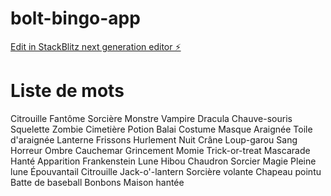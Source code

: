 # bolt-bingo-app

[Edit in StackBlitz next generation editor ⚡️](https://stackblitz.com/~/github.com/Potowai/bolt-bingo-app)

# Liste de mots 

Citrouille
Fantôme
Sorcière
Monstre
Vampire
Dracula
Chauve-souris
Squelette
Zombie
Cimetière
Potion
Balai
Costume
Masque
Araignée
Toile d'araignée
Lanterne
Frissons
Hurlement
Nuit
Crâne
Loup-garou
Sang
Horreur
Ombre
Cauchemar
Grincement
Momie
Trick-or-treat
Mascarade
Hanté
Apparition
Frankenstein
Lune
Hibou
Chaudron
Sorcier
Magie
Pleine lune
Épouvantail
Citrouille Jack-o'-lantern
Sorcière volante
Chapeau pointu
Batte de baseball
Bonbons
Maison hantée